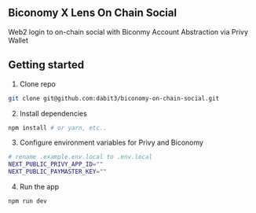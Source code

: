 ## Biconomy X Lens On Chain Social 

Web2 login to on-chain social with Biconmy Account Abstraction via Privy Wallet

## Getting started

1. Clone repo

```sh
git clone git@github.com:dabit3/biconomy-on-chain-social.git
```

2. Install dependencies

```sh
npm install # or yarn, etc..
```

3. Configure environment variables for Privy and Biconomy

```sh
# rename .example.env.local to .env.local 
NEXT_PUBLIC_PRIVY_APP_ID=""
NEXT_PUBLIC_PAYMASTER_KEY=""
```

4. Run the app

```sh
npm run dev
```